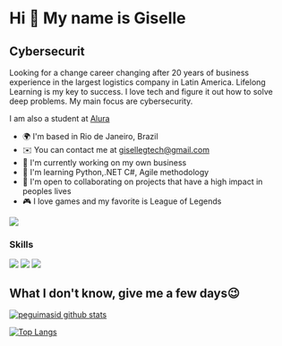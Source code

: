 Hi 👋 My name is Giselle
==========================

Cybersecurit
-----------------------------

Looking for a change career changing after 20 years of business experience in the largest logistics company in Latin America. Lifelong Learning is my key to success. I love tech and figure it out how to solve deep problems. My main focus are cybersecurity.

I am also a student at [Alura](https://www.alura.com.br/)

* 🌍  I'm based in Rio de Janeiro, Brazil
* ✉️  You can contact me at [gisellegtech@gmail.com](mailto:gisellegtech@gmail.com)
* 🚀  I'm currently working on my own business
* 🧠  I'm learning Python,.NET C#, Agile methodology
* 🤝  I'm open to collaborating on projects that have a high impact in peoples lives
* 🎮  I love games and my favorite is League of Legends

<a href="https://www.github.com/1giselle" target="_blank" rel="noreferrer"><img
src="https://img.shields.io/github/followers/peguimasid?logo=github&style=for-the-badge&color=3382ed&labelColor=171717" /></a>

### Skills

<img src="https://img.shields.io/badge/Python-3776AB?&style=for-the-badge&logo=python&logoColor=white"/>
<img src="https://img.shields.io/badge/PowerBI-F2C811?style=for-the-badge&logo=Power%20BI&logoColor=white"/>
<img src="https://img.shields.io/badge/.NET-512BD4?style=for-the-badge&logo=dotnet&logoColor=white"/>
<img scr="https://img.shields.io/badge/c%23-%23239120.svg?style=for-the-badge&logo=c-sharp&logoColor=white"/>
  

 ## What I don't know, give me a few days😉 

[![peguimasid github stats](https://github-readme-stats.vercel.app/api?username=1giselle&show_icons=true&title_color=fff&icon_color=7159c1&text_color=f8f8f2&bg_color=171c24&count_private=true)](https://github.com/1giselle)

[![Top Langs](https://github-readme-stats.vercel.app/api/top-langs/?username=1giselle&layout=compact&title_color=fff&text_color=f8f8f2&hide=java&bg_color=171c24)](https://github.com/1giselle)
